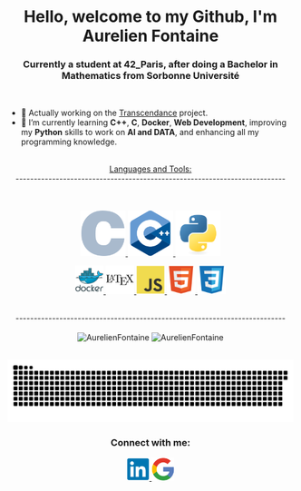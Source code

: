 <h1 align="center">Hello, welcome to my Github, I'm Aurelien Fontaine</h1>
<h3 align="center">Currently a student at 42_Paris, after doing a Bachelor in Mathematics from Sorbonne Université</h3>  
<br>

- 🚀 Actually working on the [Transcendance](https://github.com/AurelienFontaine/Transcendance) project.
- 🌟 I’m currently learning **C++**, **C**, **Docker**, **Web Development**, improving my **Python** skills to work on **AI and DATA**, and enhancing all my programming knowledge.
<br>

<div align="center">
  <span style="text-decoration: underline;">Languages and Tools:</span>
  <br>
  --------------------------------------------------------------------------
</div>

<br>
<br>
<div align="center">
  <!-- Top row with C, C++ and Python in larger size -->
  <p>
    <a href="https://www.cprogramming.com/" target="_blank" rel="noreferrer"> 
      <img src="https://raw.githubusercontent.com/devicons/devicon/master/icons/c/c-original.svg" alt="c" width="80" height="80"/> 
    </a> 
    <a href="https://www.w3schools.com/cpp/" target="_blank" rel="noreferrer"> 
      <img src="https://raw.githubusercontent.com/devicons/devicon/master/icons/cplusplus/cplusplus-original.svg" alt="cplusplus" width="80" height="80"/> 
    </a> 
    <a href="https://www.python.org/" target="_blank" rel="noreferrer"> 
      <img src="https://raw.githubusercontent.com/devicons/devicon/master/icons/python/python-original.svg" alt="python" width="80" height="80"/> 
    </a> 
  </p>
  
  <!-- Bottom row with other technologies in smaller size -->
  <p>
    <a href="https://www.docker.com/" target="_blank" rel="noreferrer"> 
      <img src="https://raw.githubusercontent.com/devicons/devicon/master/icons/docker/docker-original-wordmark.svg" alt="docker" width="50" height="50"/> 
    </a> 
    <a href="https://www.latex-project.org/" target="_blank" rel="noreferrer"> 
      <img src="https://raw.githubusercontent.com/devicons/devicon/master/icons/latex/latex-original.svg" alt="latex" width="50" height="50"/> 
    </a> 
    <a href="https://www.javascript.com/" target="_blank" rel="noreferrer"> 
      <img src="https://raw.githubusercontent.com/devicons/devicon/master/icons/javascript/javascript-original.svg" alt="js" width="50" height="50"/> 
    </a> 
    <a href="https://developer.mozilla.org/en-US/docs/Web/HTML" target="_blank" rel="noreferrer"> 
      <img src="https://raw.githubusercontent.com/devicons/devicon/master/icons/html5/html5-original.svg" alt="html" width="50" height="50"/> 
    </a> 
    <a href="https://developer.mozilla.org/en-US/docs/Web/CSS" target="_blank" rel="noreferrer"> 
      <img src="https://raw.githubusercontent.com/devicons/devicon/master/icons/css3/css3-original.svg" alt="css" width="50" height="50"/> 
    </a> 
  </p>
  <br>
  --------------------------------------------------------------------------
</div>
<br>

<div align="center">
  <img src="https://github-readme-stats.vercel.app/api/top-langs?username=AurelienFontaine&show_icons=true&theme=dark&locale=en&layout=compact" alt="AurelienFontaine" height="195px" />
  <img src="https://github-readme-streak-stats.herokuapp.com/?user=AurelienFontaine&theme=dark" alt="AurelienFontaine" height="195px" />
</div>
<br>

![Snake animation](https://raw.githubusercontent.com/AurelienFontaine/AurelienFontaine/output/github-contribution-grid-snake-dark.svg)

<div align="center">
  <h3>Connect with me:</h3>
  <p>
    <a href="https://www.linkedin.com/in/aur%C3%A9lien-fontaine-861823202/" target="_blank">
      <img src="https://raw.githubusercontent.com/devicons/devicon/master/icons/linkedin/linkedin-original.svg" alt="LinkedIn" width="40" height="40"/>
    <a href="mailto:a.fontaine64@laposte.net" target="_blank">
      <img src="https://raw.githubusercontent.com/devicons/devicon/master/icons/google/google-original.svg" alt="Email" width="40" height="40"/>
    </a>
  </p>
</div>




